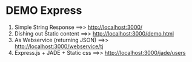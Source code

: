DEMO Express
============

1.  Simple String Response ==\>\> [http://localhost:3000/][]
2.  Dishing out Static content ==\>\>
    [http://localhost:3000/demo.html][]
3.  As Webservice (returning JSON) ==\>\>
    [http://localhost:3000/webservice/tj][]
4.  Express.js + JADE + Static css ==\>\>
    [http://localhost:3000/jade/users][]

  [http://localhost:3000/]: http://localhost:3000/
  [http://localhost:3000/demo.html]: http://localhost:3000/demo.html
  [http://localhost:3000/webservice/tj]: http://localhost:3000/webservice/tj
  [http://localhost:3000/jade/users]: http://localhost:3000/jade/users
